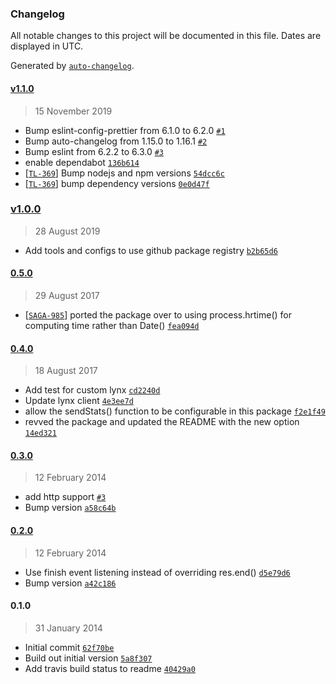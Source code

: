 ### Changelog

All notable changes to this project will be documented in this file. Dates are displayed in UTC.

Generated by [`auto-changelog`](https://github.com/CookPete/auto-changelog).

#### [v1.1.0](https://github.com/Asthmapolis/express-statsd/compare/v1.0.0...v1.1.0)

> 15 November 2019

- Bump eslint-config-prettier from 6.1.0 to 6.2.0 [`#1`](https://github.com/Asthmapolis/express-statsd/pull/1)
- Bump auto-changelog from 1.15.0 to 1.16.1 [`#2`](https://github.com/Asthmapolis/express-statsd/pull/2)
- Bump eslint from 6.2.2 to 6.3.0 [`#3`](https://github.com/Asthmapolis/express-statsd/pull/3)
- enable dependabot [`136b614`](https://github.com/Asthmapolis/express-statsd/commit/136b61426d8f5a0327ac9af7f36d8d3e474bff9f)
- [[`TL-369`](https://asthmapolis.jira.com/browse/TL-369)] Bump nodejs and npm versions [`54dcc6c`](https://github.com/Asthmapolis/express-statsd/commit/54dcc6c0d25a1867d4e1a299379ba02b8708b017)
- [[`TL-369`](https://asthmapolis.jira.com/browse/TL-369)] bump dependency versions [`0e0d47f`](https://github.com/Asthmapolis/express-statsd/commit/0e0d47f7c00f1b76a4f767b6a776ab629b627913)

### [v1.0.0](https://github.com/Asthmapolis/express-statsd/compare/0.5.0...v1.0.0)

> 28 August 2019

- Add tools and configs to use github package registry [`b2b65d6`](https://github.com/Asthmapolis/express-statsd/commit/b2b65d65208bc7f6dee98c11d9973a8d89607868)

#### [0.5.0](https://github.com/Asthmapolis/express-statsd/compare/0.4.0...0.5.0)

> 29 August 2017

- [[`SAGA-985`](https://asthmapolis.jira.com/browse/SAGA-985)] ported the package over to using process.hrtime() for computing time rather than Date() [`fea094d`](https://github.com/Asthmapolis/express-statsd/commit/fea094d4446539cc9897f06e20bb75c2a3b3544f)

#### [0.4.0](https://github.com/Asthmapolis/express-statsd/compare/0.3.0...0.4.0)

> 18 August 2017

- Add test for custom lynx [`cd2240d`](https://github.com/Asthmapolis/express-statsd/commit/cd2240d29d4d6932d318e5c0649c19a8f6e6d842)
- Update lynx client [`4e3ee7d`](https://github.com/Asthmapolis/express-statsd/commit/4e3ee7dd68c2bcebaa1718d4310b1b32a8b66e47)
- allow the sendStats() function to be configurable in this package [`f2e1f49`](https://github.com/Asthmapolis/express-statsd/commit/f2e1f49d7d9035ec8340adb4354d6b6544023453)
- revved the package and updated the README with the new option [`14ed321`](https://github.com/Asthmapolis/express-statsd/commit/14ed32190ed3dfc453b6ba0c570d231f4afa0a0f)

#### [0.3.0](https://github.com/Asthmapolis/express-statsd/compare/0.2.0...0.3.0)

> 12 February 2014

- add http support [`#3`](https://github.com/Asthmapolis/express-statsd/pull/3)
- Bump version [`a58c64b`](https://github.com/Asthmapolis/express-statsd/commit/a58c64b05d8d9159c642ab01c198a75d9ecc029d)

#### [0.2.0](https://github.com/Asthmapolis/express-statsd/compare/0.1.0...0.2.0)

> 12 February 2014

- Use finish event listening instead of overriding res.end() [`d5e79d6`](https://github.com/Asthmapolis/express-statsd/commit/d5e79d6b4853035a69852ab2b2e3b93eb52d2967)
- Bump version [`a42c186`](https://github.com/Asthmapolis/express-statsd/commit/a42c186f0a662dbaa36ffb77fa72f334c425a10c)

#### 0.1.0

> 31 January 2014

- Initial commit [`62f70be`](https://github.com/Asthmapolis/express-statsd/commit/62f70bed028ad2bd8aec5f1cc66cfc5bdc749e8c)
- Build out initial version [`5a8f307`](https://github.com/Asthmapolis/express-statsd/commit/5a8f307e67fb3b19d65683176e1636cb7734a648)
- Add travis build status to readme [`40429a0`](https://github.com/Asthmapolis/express-statsd/commit/40429a080319758901d7c58989fc55a7aebb6de0)
